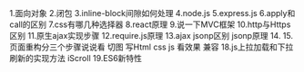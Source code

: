 1.面向对象
2.闭包
3.inline-block间隙如何处理
4.node.js
5.express.js
6.apply和call的区别
7.css有哪几种选择器
8.react原理
9.说一下MVC框架
10.http与Https区别
11.原生ajax实现步骤
12.require.js原理
13.ajax jsonp区别 jsonp原理
14.
15.页面重构分三个步骤说说看
切图
写Html css js
看效果 兼容
18.js上拉加载和下拉刷新的实现方法
iScroll
19.ES6新特性